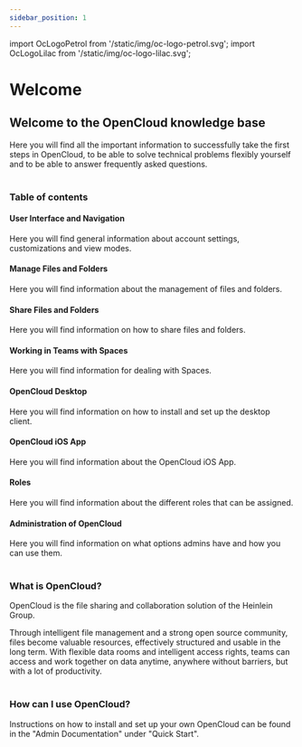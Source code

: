 ```yaml
---
sidebar_position: 1
---
```


import OcLogoPetrol from '/static/img/oc-logo-petrol.svg';
import OcLogoLilac from '/static/img/oc-logo-lilac.svg';

# Welcome

<OcLogoPetrol width="250" height="55" className="light-mode-image"/>
<OcLogoLilac width="250" height="55" className="dark-mode-image"/>

## Welcome to the OpenCloud knowledge base

Here you will find all the important information to successfully take the first steps in OpenCloud, to be able to solve technical problems flexibly yourself and to be able to answer frequently asked questions.
<br/><br/>

### Table of contents

#### User Interface and Navigation

Here you will find general information about account settings, customizations and view modes.

#### Manage Files and Folders

Here you will find information about the management of files and folders.

#### Share Files and Folders

Here you will find information on how to share files and folders.

#### Working in Teams with Spaces

Here you will find information for dealing with Spaces.

#### OpenCloud Desktop

Here you will find information on how to install and set up the desktop client.

#### OpenCloud iOS App

Here you will find information about the OpenCloud iOS App.

#### Roles

Here you will find information about the different roles that can be assigned.

#### Administration of OpenCloud

Here you will find information on what options admins have and how you can use them.
<br/><br/>

### What is OpenCloud?

OpenCloud is the file sharing and collaboration solution of the Heinlein Group.

Through intelligent file management and a strong open source community, files become valuable resources, effectively structured and usable in the long term. With flexible data rooms and intelligent access rights, teams can access and work together on data anytime, anywhere without barriers, but with a lot of productivity.
<br/><br/>

### How can I use OpenCloud?

Instructions on how to install and set up your own OpenCloud can be found in the "Admin Documentation" under "Quick Start".
